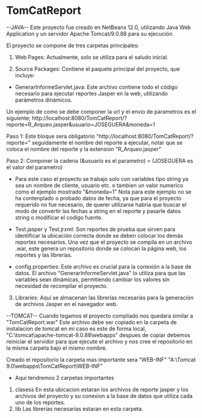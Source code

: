 # TomCatReport
--JAVA--
Este proyecto fue creado en NetBeans 12.0, utilizando Java Web Application y un servidor Apache Tomcat/9.0.88 para su ejecución.

El proyecto se compone de tres carpetas principales:

1. Web Pages: Actualmente, solo se utiliza para el saludo inicial.

2. Source Packages: Contiene el paquete principal del proyecto, que incluye:

* GenerarInformeServlet.java: Este archivo contiene todo el código necesario para ejecutar reportes Jasper en la web, utilizando parámetros dinámicos.

Un ejemplo de como se debe componer la url y el envio de parametros es el siguiente; 
http://localhost:8080/TomCatReport/?reporte=R_Arqueo.jasper&usuario=JOSEGUERA&moneda=1

Paso 1: Este bloque sera obligatorio "http://localhost:8080/TomCatReport/?reporte="
seguidamente el nombre del reporte a ejecutar, notar que se coloca el nombre del reporte y la extension "R_Arqueo.jasper"

Paso 2: Componer la cadena (&usuario es el parametro) = (JOSEGUERA es el valor del parametro)
- Para este caso el proyecto se trabajo solo con variables tipo string ya sea un nombre de cliente, usuario etc.
  o tambien un valor numerico como el ejemplo mostrado "&moneda=1"
Nota para este ejemplo no se ha contenplado o probado datos de fecha, ya que para el proyecto requerido no fue necesario, de querer utilizarse habria que buscar el modo de convertir las fechas a string en el reporte y pasarle datos string o modificar el codigo fuente.


* Test.jasper y Test.jrxml: Son reportes de prueba que sirven para identificar la ubicación correcta donde se deben colocar los demás reportes necesarios. Una vez que el proyecto se compila en un archivo .war, este genera un repositorio donde se colocan la página web, los reportes y las librerías.

* config.properties: Este archivo es crucial para la conexión a la base de datos. El archivo "GenerarInformeServlet.java" lo utiliza para que las variables sean dinámicas, permitiendo cambiar los valores sin necesidad de recompilar el proyecto.

3. Libraries: Aquí se almacenan las librerías necesarias para la generación de archivos Jasper en el navegador web.


--TOMCAT--
Cuando tegamos el proyecto compliado nos quedara similar a "TomCatReport.war"
Este archivo debe ser copiado en la carpeta  de instalacion de tomcat en mi caso es este de forma local,
"C:\tomcat\apache-tomcat-9.0.88\webapps\" despues de copiar debemos reiniciar el servidor para que ejecute el archivo y nos cree el repositorio en la misma carpeta bajo el mismo nombre.

Creado el repositorio la carpeta mas importante sera "WEB-INF"
"A:\Tomcat 9.0\webapps\TomCatReport\WEB-INF"

- Aqui tendremos 2 carpetas importantes 
1. clasess 
	En esta ubicacion estaran los archivos de reporte jasper y los archivos del proyecto y su conexion a la base de datos que utiliza cada uno de los reportes.
2. lib 
	Las librerias necesarias estaran en esta carpeta.
